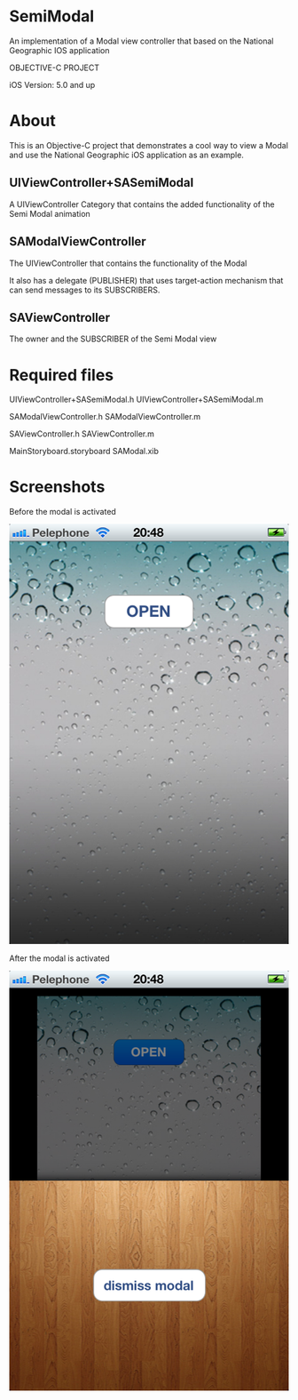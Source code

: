 ﻿SemiModal
=========

An implementation of a Modal view controller that based on the National Geographic IOS application 

OBJECTIVE-C PROJECT

iOS Version: 5.0 and up

About
=====

This is an Objective-C project that demonstrates a cool way to view a Modal and use the 
National Geographic iOS application as an example.

UIViewController+SASemiModal
----------------------------
A UIViewController Category that contains the added functionality of the Semi Modal animation

SAModalViewController
---------------------
The UIViewController that contains the functionality of the  Modal

It also has a delegate (PUBLISHER) that uses target-action mechanism that can send messages to its SUBSCRIBERS.

SAViewController
----------------
The owner and the SUBSCRIBER of the Semi Modal view 

Required files
==============

UIViewController+SASemiModal.h
UIViewController+SASemiModal.m

SAModalViewController.h
SAModalViewController.m

SAViewController.h
SAViewController.m

MainStoryboard.storyboard
SAModal.xib

Screenshots
===========

Before the modal is activated

![Before the modal is activated](https://github.com/shai-amar/SemiModal/blob/master/Screenshot1.png?raw=true)


After the modal is activated

![After the modal is activated](https://github.com/shai-amar/SemiModal/blob/master/Screenshot2.png?raw=true)

